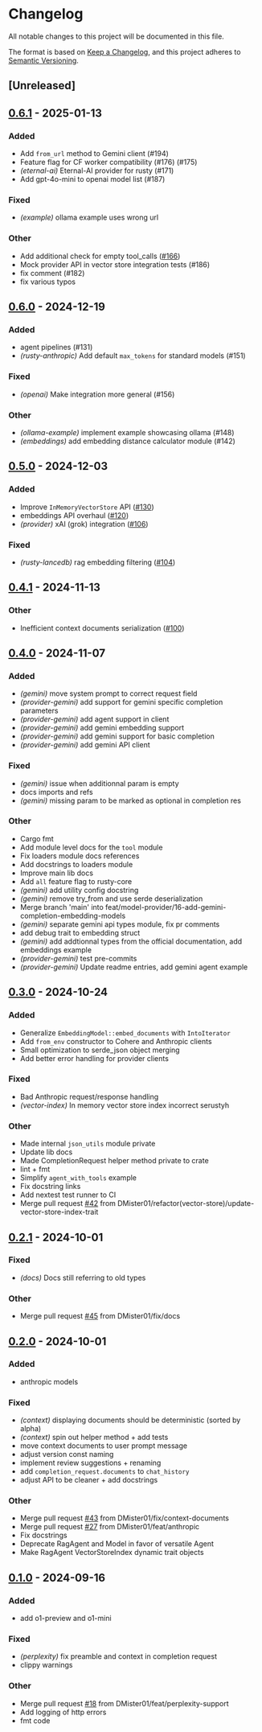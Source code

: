 # Changelog

All notable changes to this project will be documented in this file.

The format is based on [Keep a Changelog](https://keepachangelog.com/en/1.0.0/),
and this project adheres to [Semantic Versioning](https://semver.org/spec/v2.0.0.html).

## [Unreleased]

## [0.6.1](https://github.com/DMister01/rusty/compare/rusty-core-v0.6.0...rusty-core-v0.6.1) - 2025-01-13

### Added

- Add `from_url` method to Gemini client (#194)
- Feature flag for CF worker compatibility (#176) (#175)
- *(eternal-ai)* Eternal-AI provider for rusty (#171)
- Add gpt-4o-mini to openai model list (#187)

### Fixed

- *(example)* ollama example uses wrong url

### Other

- Add additional check for empty tool_calls ([#166](https://github.com/DMister01/rusty/pull/166))
- Mock provider API in vector store integration tests (#186)
- fix comment (#182)
- fix various typos

## [0.6.0](https://github.com/DMister01/rusty/compare/rusty-core-v0.5.0...rusty-core-v0.6.0) - 2024-12-19

### Added

- agent pipelines (#131)
- *(rusty-anthropic)* Add default `max_tokens` for standard models (#151)

### Fixed

- *(openai)* Make integration more general (#156)

### Other

- *(ollama-example)* implement example showcasing ollama (#148)
- *(embeddings)* add embedding distance calculator module (#142)

## [0.5.0](https://github.com/DMister01/rusty/compare/rusty-core-v0.4.1...rusty-core-v0.5.0) - 2024-12-03

### Added

- Improve `InMemoryVectorStore` API ([#130](https://github.com/DMister01/rusty/pull/130))
- embeddings API overhaul ([#120](https://github.com/DMister01/rusty/pull/120))
- *(provider)* xAI (grok) integration ([#106](https://github.com/DMister01/rusty/pull/106))

### Fixed

- *(rusty-lancedb)* rag embedding filtering ([#104](https://github.com/DMister01/rusty/pull/104))

## [0.4.1](https://github.com/DMister01/rusty/compare/rusty-core-v0.4.0...rusty-core-v0.4.1) - 2024-11-13

### Other

- Inefficient context documents serialization ([#100](https://github.com/DMister01/rusty/pull/100))

## [0.4.0](https://github.com/DMister01/rusty/compare/rusty-core-v0.3.0...rusty-core-v0.4.0) - 2024-11-07

### Added

- *(gemini)* move system prompt to correct request field
- *(provider-gemini)* add support for gemini specific completion parameters
- *(provider-gemini)* add agent support in client
- *(provider-gemini)* add gemini embedding support
- *(provider-gemini)* add gemini support for basic completion
- *(provider-gemini)* add gemini API client

### Fixed

- *(gemini)* issue when additionnal param is empty
- docs imports and refs
- *(gemini)* missing param to be marked as optional in completion res

### Other

- Cargo fmt
- Add module level docs for the `tool` module
- Fix loaders module docs references
- Add docstrings to loaders module
- Improve main lib docs
- Add `all` feature flag to rusty-core
- *(gemini)* add utility config docstring
- *(gemini)* remove try_from and use serde deserialization
- Merge branch 'main' into feat/model-provider/16-add-gemini-completion-embedding-models
- *(gemini)* separate gemini api types module, fix pr comments
- add debug trait to embedding struct
- *(gemini)* add addtionnal types from the official documentation, add embeddings example
- *(provider-gemini)* test pre-commits
- *(provider-gemini)* Update readme entries, add gemini agent example

## [0.3.0](https://github.com/DMister01/rusty/compare/rusty-core-v0.2.1...rusty-core-v0.3.0) - 2024-10-24

### Added

- Generalize `EmbeddingModel::embed_documents` with `IntoIterator`
- Add `from_env` constructor to Cohere and Anthropic clients
- Small optimization to serde_json object merging
- Add better error handling for provider clients

### Fixed

- Bad Anthropic request/response handling
- *(vector-index)* In memory vector store index incorrect serustyh

### Other

- Made internal `json_utils` module private
- Update lib docs
- Made CompletionRequest helper method private to crate
- lint + fmt
- Simplify `agent_with_tools` example
- Fix docstring links
- Add nextest test runner to CI
- Merge pull request [#42](https://github.com/DMister01/rusty/pull/42) from DMister01/refactor(vector-store)/update-vector-store-index-trait

## [0.2.1](https://github.com/DMister01/rusty/compare/rusty-core-v0.2.0...rusty-core-v0.2.1) - 2024-10-01

### Fixed

- *(docs)* Docs still referring to old types

### Other

- Merge pull request [#45](https://github.com/DMister01/rusty/pull/45) from DMister01/fix/docs

## [0.2.0](https://github.com/DMister01/rusty/compare/rusty-core-v0.1.0...rusty-core-v0.2.0) - 2024-10-01

### Added

- anthropic models

### Fixed

- *(context)* displaying documents should be deterministic (sorted by alpha)
- *(context)* spin out helper method + add tests
- move context documents to user prompt message
- adjust version const naming
- implement review suggestions + renaming
- add `completion_request.documents` to `chat_history`
- adjust API to be cleaner + add docstrings

### Other

- Merge pull request [#43](https://github.com/DMister01/rusty/pull/43) from DMister01/fix/context-documents
- Merge pull request [#27](https://github.com/DMister01/rusty/pull/27) from DMister01/feat/anthropic
- Fix docstrings
- Deprecate RagAgent and Model in favor of versatile Agent
- Make RagAgent VectorStoreIndex dynamic trait objects

## [0.1.0](https://github.com/DMister01/rusty/compare/rusty-core-v0.0.7...rusty-core-v0.1.0) - 2024-09-16

### Added

- add o1-preview and o1-mini

### Fixed

- *(perplexity)* fix preamble and context in completion request
- clippy warnings

### Other

- Merge pull request [#18](https://github.com/DMister01/rusty/pull/18) from DMister01/feat/perplexity-support
- Add logging of http errors
- fmt code
